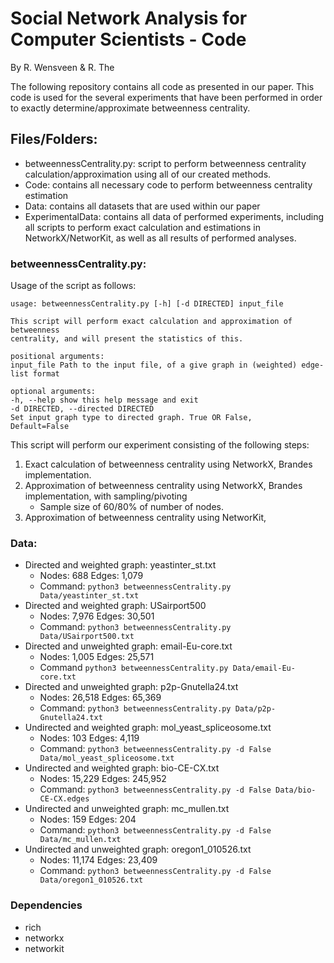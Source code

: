 # Social Network Analysis for Computer Scientists - Code

By R. Wensveen & R. The

The following repository contains all code as presented in our paper. This code is used for the several experiments that have been performed in order to exactly determine/approximate betweenness centrality.

## Files/Folders:

- betweennessCentrality.py: script to perform betweenness centrality calculation/approximation using all of our created methods.
- Code: contains all necessary code to perform betweenness centrality estimation
- Data: contains all datasets that are used within our paper
- ExperimentalData: contains all data of performed experiments, including all scripts to perform exact calculation and estimations in NetworkX/NetworKit, as well as all results of performed analyses.

### betweennessCentrality.py:

Usage of the script as follows:

```
usage: betweennessCentrality.py [-h] [-d DIRECTED] input_file

This script will perform exact calculation and approximation of betweenness
centrality, and will present the statistics of this.

positional arguments:
input_file Path to the input file, of a give graph in (weighted) edge-list format

optional arguments:
-h, --help show this help message and exit
-d DIRECTED, --directed DIRECTED
Set input graph type to directed graph. True OR False,
Default=False

```

This script will perform our experiment consisting of the following steps:

1. Exact calculation of betweenness centrality using NetworkX, Brandes implementation.
2. Approximation of betweenness centrality using NetworkX, Brandes implementation, with sampling/pivoting
   - Sample size of 60/80% of number of nodes.
3. Approximation of betweenness centrality using NetworKit,

### Data:

- Directed and weighted graph: yeastinter_st.txt
  - Nodes: 688 Edges: 1,079
  - Command: `python3 betweennessCentrality.py Data/yeastinter_st.txt`
- Directed and weighted graph: USairport500
  - Nodes: 7,976 Edges: 30,501
  - Command: `python3 betweennessCentrality.py Data/USairport500.txt`
- Directed and unweighted graph: email-Eu-core.txt
  - Nodes: 1,005 Edges: 25,571
  - Command `python3 betweennessCentrality.py Data/email-Eu-core.txt`
- Directed and unweighted graph: p2p-Gnutella24.txt
  - Nodes: 26,518 Edges: 65,369
  - Command: `python3 betweennessCentrality.py Data/p2p-Gnutella24.txt`
- Undirected and weighted graph: mol_yeast_spliceosome.txt
  - Nodes: 103 Edges: 4,119
  - Command: `python3 betweennessCentrality.py -d False Data/mol_yeast_spliceosome.txt`
- Undirected and weighted graph: bio-CE-CX.txt
  - Nodes: 15,229 Edges: 245,952
  - Command: `python3 betweennessCentrality.py -d False Data/bio-CE-CX.edges`
- Undirected and unweighted graph: mc_mullen.txt
  - Nodes: 159 Edges: 204
  - Command: `python3 betweennessCentrality.py -d False Data/mc_mullen.txt`
- Undirected and unweighted graph: oregon1_010526.txt
  - Nodes: 11,174 Edges: 23,409
  - Command: `python3 betweennessCentrality.py -d False Data/oregon1_010526.txt`

### Dependencies

- rich
- networkx
- networkit
